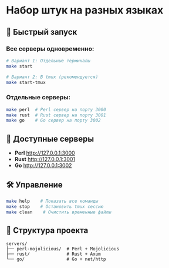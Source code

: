 # Набор штук на разных языках

## 🚀 Быстрый запуск

### Все серверы одновременно:

```bash
# Вариант 1: Отдельные терминалы
make start

# Вариант 2: В tmux (рекомендуется)
make start-tmux
```

### Отдельные серверы:

```bash
make perl  # Perl сервер на порту 3000
make rust  # Rust сервер на порту 3001
make go    # Go сервер на порту 3002
```

## 📡 Доступные серверы

- **Perl** http://127.0.0.1:3000
- **Rust** http://127.0.0.1:3001
- **Go** http://127.0.0.1:3002

## 🛠 Управление

```bash
make help    # Показать все команды
make stop    # Остановить tmux сессию
make clean    # Очистить временные файлы
```

## 📁 Структура проекта

```
servers/
├── perl-mojolicious/  # Perl + Mojolicious
├── rust/              # Rust + Axum
└── go/                # Go + net/http
```
